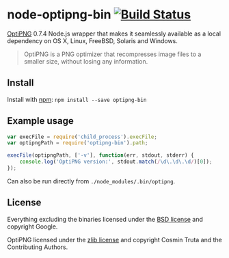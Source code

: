# node-optipng-bin [![Build Status](https://secure.travis-ci.org/yeoman/node-optipng-bin.png?branch=master)](http://travis-ci.org/yeoman/node-optipng-bin)

[OptiPNG](http://optipng.sourceforge.net) 0.7.4 Node.js wrapper that makes it seamlessly available as a local dependency on OS X, Linux, FreeBSD, Solaris and Windows.

> OptiPNG is a PNG optimizer that recompresses image files to a smaller size, without losing any information.

## Install

Install with [npm](https://npmjs.org/package/optipng-bin): `npm install --save optipng-bin`


## Example usage

```js
var execFile = require('child_process').execFile;
var optipngPath = require('optipng-bin').path;

execFile(optipngPath, ['-v'], function(err, stdout, stderr) {
    console.log('OptiPNG version:', stdout.match(/\d\.\d\.\d/)[0]);
});
```

Can also be run directly from `./node_modules/.bin/optipng`.


## License

Everything excluding the binaries licensed under the [BSD license](http://opensource.org/licenses/bsd-license.php) and copyright Google.

OptiPNG licensed under the [zlib license](http://optipng.sourceforge.net/license.txt) and copyright Cosmin Truta and the Contributing Authors.
